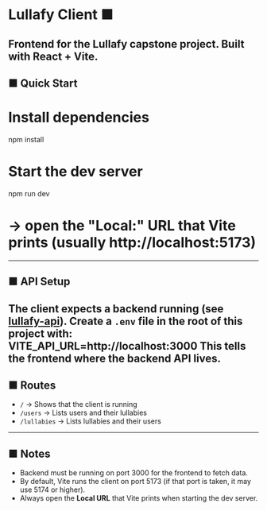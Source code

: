 # Lullafy Client ■
Frontend for the **Lullafy** capstone project.
Built with **React + Vite**.
---
## ■ Quick Start
# Install dependencies
npm install
# Start the dev server
npm run dev
# → open the "Local:" URL that Vite prints (usually http://localhost:5173)
---
## ■ API Setup
The client expects a backend running (see [lullafy-api](https://github.com/EricWS19/lullafy-api)).
Create a `.env` file in the root of this project with:
VITE_API_URL=http://localhost:3000
This tells the frontend where the backend API lives.
---
## ■ Routes
- `/` → Shows that the client is running
- `/users` → Lists users and their lullabies
- `/lullabies` → Lists lullabies and their users
---
## ■ Notes
- Backend must be running on port 3000 for the frontend to fetch data.
- By default, Vite runs the client on port 5173 (if that port is taken, it may use 5174 or higher).
- Always open the **Local URL** that Vite prints when starting the dev server.